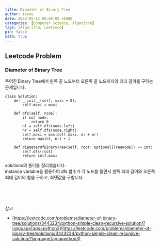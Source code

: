 ```yaml
---
title: Diameter of Binary Tree
author: icyou
date: 2023-05-12 00:00:00 +0900
categories: [Computer Science, Algorithm]
tags: [Algorithm, Leetcode]
pin: false
math: true
---
```


## Leetcode Problem

### Diameter of Binary Tree
주어진 Binary Tree에서 왼쪽 끝 노드부터 오른쪽 끝 노드까지의 최대 길이를 구하는 문제입니다.

```
class Solution:
    def __init__(self, maxi = 0):
        self.maxi = maxi

    def dfs(self, node):
        if not node:
            return 0
        nl = self.dfs(node.left)
        nr = self.dfs(node.right)
        self.maxi = max(self.maxi, nl + nr)
        return max(nl, nr) + 1
        
    def diameterOfBinaryTree(self, root: Optional[TreeNode]) -> int:
        self.dfs(root)
        return self.maxi
```
solutions의 풀이를 정리했습니다.  
instance variable을 활용하여 dfs 함수가 각 노드를 돌면서 왼쪽 최대 길이와 오른쪽 최대 길이의 합을 구하고, 최댓값을 구합니다.


<br/><br/><br/><br/>
참고 
- [https://leetcode.com/problems/diameter-of-binary-tree/solutions/3443234/python-simple-clean-recursive-solution/?languageTags=python3](https://leetcode.com/problems/diameter-of-binary-tree/solutions/3443234/python-simple-clean-recursive-solution/?languageTags=python3)